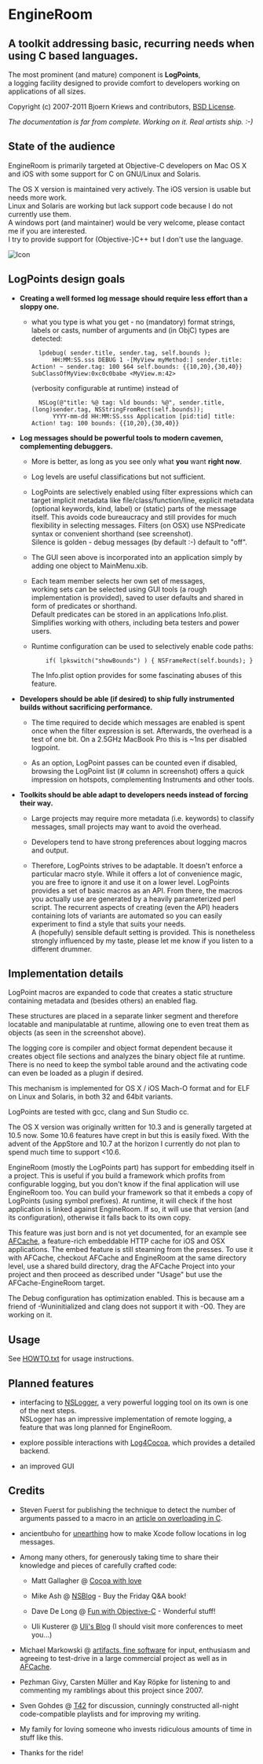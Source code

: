 
EngineRoom
==========

## A toolkit addressing basic, recurring needs when using C based languages.

The most prominent (and mature) component is **LogPoints**,  
a logging facility designed to provide comfort to developers 
working on applications of all sizes.

Copyright (c) 2007-2011 Bjoern Kriews and contributors, [BSD License](EngineRoom/blob/master/LICENSE.txt).

*The documentation is far from complete. Working on it. Real artists ship. :-)*

## State of the audience

EngineRoom is primarily targeted at Objective-C developers on Mac OS X and iOS with some support for C on GNU/Linux and Solaris.

The OS X version is maintained very actively. The iOS version is usable but needs more work.  
Linux and Solaris are working but lack support code because I do not currently use them.  
A windows port (and maintainer) would be very welcome, please contact me if you are interested.  
I try to provide support for (Objective-)C++ but I don't use the language.

![Icon](/bkrpub/EngineRoom/raw/master/Resources/screenshot_free.png "Screenshot of LogPoint selector") 

## LogPoints design goals

  * **Creating a well formed log message should require less effort than a sloppy one.**

    * what you type is what you get - no (mandatory) format strings, labels or casts,
    number of arguments and (in ObjC) types are detected:
	       	      
            lpdebug( sender.title, sender.tag, self.bounds );
                HH:MM:SS.sss DEBUG 1 -[MyView myMethod:] sender.title: Action! ~ sender.tag: 100 $64 self.bounds: {{10,20},{30,40}} SubClassOfMyView:0xc0c0babe <MyView.m:42>

	    (verbosity configurable at runtime) instead of

            NSLog(@"title: %@ tag: %ld bounds: %@", sender.title, (long)sender.tag, NSStringFromRect(self.bounds));
                YYYY-mm-dd HH:MM:SS.sss Application [pid:tid] title: Action! tag: 100 bounds: {{10,20},{30,40}}


  * **Log messages should be powerful tools to modern cavemen, complementing debuggers.**

    * More is better, as long as you see only what **you** want **right now**.  

    * Log levels are useful classifications but not sufficient.

    * LogPoints are selectively enabled using filter expressions
    which can target implicit metadata like file/class/function/line,
    explicit metadata (optional keywords, kind, label) or (static) parts of the message itself.
    This avoids code bureaucracy and still provides for much flexibility in selecting messages.
    Filters (on OSX) use NSPredicate syntax or convenient shorthand (see screenshot).  
    Silence is golden - debug messages (by default :-) default to "off".

    * The GUI seen above is incorporated into an application simply by adding one object
    to MainMenu.xib.

    * Each team member selects her own set of messages,  
    working sets can be selected using GUI tools (a rough implementation is provided),
    saved to user defaults and shared in form of predicates or shorthand.  
    Default predicates can be stored in an applications Info.plist.  
    Simplifies working with others, including beta testers and power users.

    * Runtime configuration can be used to selectively enable code paths:

              if( lpkswitch("showBounds") ) { NSFrameRect(self.bounds); }
      
      The Info.plist option provides for some fascinating abuses of this feature.

  * **Developers should be able (if desired) to ship fully instrumented builds without sacrificing performance.**

    * The time required to decide which messages are enabled
    is spent once when the filter expression is set. 
    Afterwards, the overhead is a test of one bit.
    On a 2.5GHz MacBook Pro this is ~1ns per disabled logpoint.

    * As an option, LogPoint passes can be counted even if disabled,  
    browsing the LogPoint list (# column in screenshot) offers a quick  
    impression on hotspots, complementing Instruments and other tools.

  * **Toolkits should be able adapt to developers needs instead of forcing their way.**

    * Large projects may require more metadata (i.e. keywords) to classify messages,
    small projects may want to avoid the overhead.

    * Developers tend to have strong preferences about logging macros and output.

    * Therefore, LogPoints strives to be adaptable. It doesn't enforce a particular 
    macro style. While it offers a lot of convenience magic, you are free to ignore
    it and use it on a lower level. LogPoints provides a set of basic macros as an API. 
    From there, the macros you actually use are generated by a heavily parameterized
    perl script. The recurrent aspects of creating (even the API) headers containing lots
    of variants are automated so you can easily experiment to find a style that suits your needs.  
    A (hopefully) sensible default setting is provided. 
    This is nonetheless strongly influenced by my taste, please let me 
    know if you listen to a different drummer.


## Implementation details

  LogPoint macros are expanded to code that creates a static structure
  containing metadata and (besides others) an enabled flag.

  These structures are placed in a separate linker segment
  and therefore locatable and manipulatable at runtime,
  allowing one to even treat them as objects (as seen in the screenshot above).

  The logging core is compiler and object format dependent because it
  creates object file sections and analyzes the binary object file at runtime.  
  There is no need to keep the symbol table around and the activating code
  can even be loaded as a plugin if desired.

  This mechanism is implemented for OS X / iOS Mach-O format and for 
  ELF on Linux and Solaris, in both 32 and 64bit variants.

  LogPoints are tested with gcc, clang and Sun Studio cc.

  The OS X version was originally written for 10.3 and is generally targeted
  at 10.5 now. Some 10.6 features have crept in but this is easily 
  fixed. With the advent of the AppStore and 10.7 at the horizon
  I currently do not plan to spend much time to support <10.6.

  EngineRoom (mostly the LogPoints part) has support for embedding itself
  in a project. This is useful if you build a framework which profits from
  configurable logging, but you don't know if the final application
  will use EngineRoom too. You can build your framework so that it 
  embeds a copy of LogPoints (using symbol prefixes). At runtime,
  it will check if the host application is linked against EngineRoom.
  If so, it will use that version (and its configuration), otherwise
  it falls back to its own copy.

  This feature was just born and is not yet documented,
  for an example see [AFCache](https://github.com/artifacts/AFCache), 
  a feature-rich embeddable HTTP cache for iOS and OSX applications.
  The embed feature is still steaming from the presses.
  To use it with AFCache, checkout AFCache and EngineRoom at the
  same directory level, use a shared build directory, drag the AFCache
  Project into your project and then proceed as described under "Usage"
  but use the AFCache-EngineRoom target.
  
  The Debug configuration has optimization enabled. This is because am 
  a friend of -Wuninitialized and clang does not support it with -O0.
  They are working on it.

## Usage 

 See [HOWTO.txt](/bkrpub/EngineRoom/blob/master/HOWTO.txt) for usage instructions.


## Planned features

 * interfacing to [NSLogger](https://github.com/fpillet/NSLogger),
 a very powerful logging tool on its own is one of the next steps.  
 NSLogger has an impressive implementation of remote logging, a 
 feature that was long planned for EngineRoom.

 * explore possible interactions with [Log4Cocoa](http://log4cocoa.sourceforge.net/),
 which provides a detailed backend.

 * an improved GUI

## Credits

  * Steven Fuerst for publishing the technique to detect the number of arguments passed to a macro
   in an [article on overloading in C](http://locklessinc.com/articles/overloading/).

  * ancientbuho for [unearthing](http://ancientbuho.posterous.com/xcode-logging-trick-quickly-open-a-logs-locat) how to make Xcode follow locations in log messages.

  * Among many others, for generously taking time to share their knowledge and pieces of carefully crafted code:

     * Matt Gallagher @ [Cocoa with love](http://cocoawithlove.com/)

     * Mike Ash @ [NSBlog](http://www.mikeash.com/pyblog/) - Buy the Friday Q&A book!

     * Dave De Long @ [Fun with Objective-C](http://funwithobjc.tumblr.com/) - Wonderful stuff!

     * Uli Kusterer @ [Uli's Blog](http://zathras.de/angelweb/blog.htm)
    (I should visit more conferences to meet you...)

  * Michael Markowski @ [artifacts, fine software](http://artifacts.de/) for input, enthusiasm and agreeing to test-drive in a large commercial project as well as in [AFCache](https://github.com/artifacts/AFCache).

  * Pezhman Givy, Carsten M&uuml;ller and Kay R&ouml;pke for listening to and commenting
 my ramblings about this project since 2007.

  * Sven Gohdes @ [T42](http://t42.de/) for discussion, cunningly constructed all-night
 code-compatible playlists and for improving my writing.

  * My family for loving someone who invests ridiculous amounts of time in stuff like this.

  * Thanks for the ride!

  



